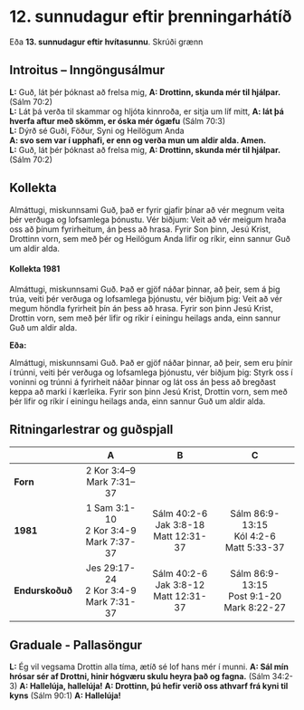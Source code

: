 # 12. sunnudagur eftir þrenningarhátíð

Eða **13. sunnudagur eftir hvítasunnu**.
Skrúði grænn

## Introitus – Inngöngusálmur

**L:** Guð, lát þér þóknast að frelsa mig,
**A: Drottinn, skunda mér til hjálpar.** (Sálm 70:2)  
**L:** Lát þá verða til skammar og hljóta kinnroða, er sitja um líf mitt,
**A: lát þá hverfa aftur með skömm, er óska mér ógæfu** (Sálm 70:3)  
**L:** Dýrð sé Guði, Föður, Syni og Heilögum Anda  
**A: svo sem var í upphafi, er enn og verða mun um aldir alda. Amen.**  
**L:** Guð, lát þér þóknast að frelsa mig,
**A: Drottinn, skunda mér til hjálpar.** (Sálm 70:2)  

## Kollekta

Almáttugi, miskunnsami Guð, það er fyrir gjafir þínar að vér megnum veita þér verðuga og lofsamlega þónustu. Vér biðjum: Veit að vér meigum hraða oss að þínum fyrirheitum, án þess að hrasa. Fyrir Son þinn, Jesú Krist, Drottinn vorn, sem með þér og Heilögum Anda lifir og ríkir, einn sannur Guð um aldir alda.

#### Kollekta 1981

Almáttugi, miskunnsami Guð. Það er gjöf náðar þinnar, að þeir, sem á þig trúa, veiti þér verðuga og lofsamlega þjónustu, vér biðjum þig: Veit að vér megum höndla fyrirheit þín án þess að hrasa. Fyrir son þinn Jesú Krist, Drottin vorn, sem með þér lifir og ríkir í einingu heilags anda, einn sannur Guð um aldir alda.

**Eða:**

Almáttugi, miskunnsami Guð. Það er gjöf náðar þinnar, að þeir, sem eru þínir í trúnni, veiti þér verðuga og lofsamlega þjónustu, vér biðjum þig: Styrk oss í voninni og trúnni á fyrirheit náðar þinnar og lát oss án þess að bregðast keppa að marki í kærleika. Fyrir son þinn Jesú Krist, Drottin vorn, sem með þér lifir og ríkir í einingu heilags anda, einn sannur Guð um aldir alda.

## Ritningarlestrar og guðspjall

| |**A**|**B**|**C**|
|:---|:---:|:---:|:---:|
|**Forn**|2 Kor 3:4–9<br>Mark 7:31–37| <br> <br> | <br> <br> |
|**1981**|1 Sam 3:1-10<br>2 Kor 3:4-9<br>Mark 7:37-37|Sálm 40:2-6<br>Jak 3:8-18<br>Matt 12:31-37|Sálm 86:9-13:15<br>Kól 4:2-6<br>Matt 5:33-37|
|**Endurskoðuð**|Jes 29:17-24<br>2 Kor 3:4-9<br>Mark 7:31-37|Sálm 40:2-6<br>Jak 3:8-12<br>Matt 12:31-37|Sálm 86:9-13:15<br>Post 9:1-20<br>Mark 8:22-27|

## Graduale - Pallasöngur

**L:** Ég vil vegsama Drottin alla tíma, ætíð sé lof hans mér í munni.
**A: Sál mín hrósar sér af Drottni, hinir hógværu skulu heyra það og fagna.** (Sálm 34:2-3)
**A: Hallelúja, hallelúja!**
**A: Drottinn, þú hefir verið oss athvarf frá kyni til kyns** (Sálm 90:1)
**A: Hallelúja!**